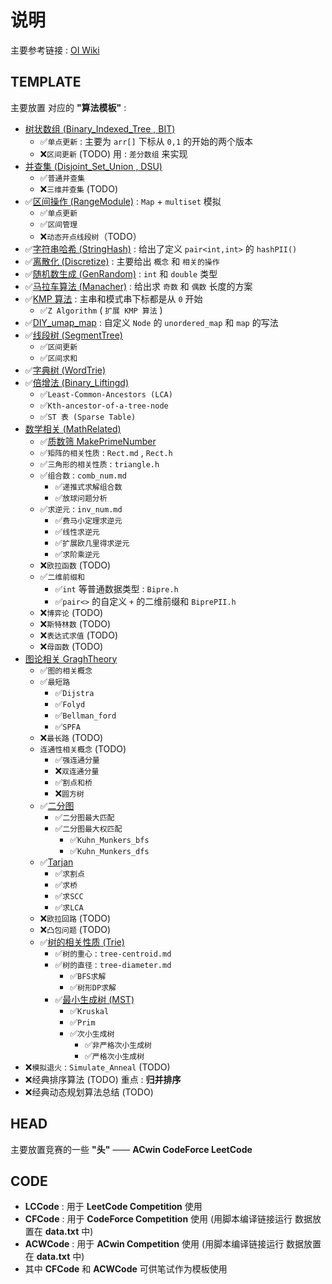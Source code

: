 # 说明

主要参考链接 : [OI Wiki](https://oi-wiki.org/)

## TEMPLATE

主要放置 对应的 **"算法模板"** :

- [树状数组 (Binary_Indexed_Tree , BIT)](./TEMPLATE/Binary_Indexed_Tree)
  - ✅`单点更新` : 主要为 `arr[]` 下标从 `0,1` 的开始的两个版本
  - ❌`区间更新` (TODO) 用 : `差分数组` 来实现
- [并查集 (Disjoint_Set_Union , DSU)](./TEMPLATE/Disjoint_Set_Union)
  - ✅`普通并查集`
  - ❌`三维并查集` (TODO)
- ✅[区间操作 (RangeModule)](./TEMPLATE/RangeModule) : `Map` + `multiset` 模拟
  - ✅`单点更新`
  - ✅`区间管理`
  - ❌`动态开点线段树`（TODO）
- ✅[字符串哈希 (StringHash)](./TEMPLATE/StringHash) : 给出了定义 `pair<int,int>` 的 `hashPII()`
- ✅[离散化 (Discretize)](./TEMPLATE/Discretize/) : 主要给出 `概念` 和 `相关的操作`
- ✅[随机数生成 (GenRandom)](./TEMPLATE/GenRandom) : `int` 和 `double` 类型
- ✅[马拉车算法 (Manacher)](./TEMPLATE/Manacher) : 给出求 `奇数` 和 `偶数` 长度的方案
- ✅[KMP 算法](./TEMPLATE/KMP) : 主串和模式串下标都是从 `0` 开始
  - ✅`Z Algorithm` ( `扩展 KMP 算法` )
- ✅[DIY_umap_map](./TEMPLATE/DIY_umap_map) : 自定义 `Node` 的 `unordered_map` 和 `map` 的写法
- ✅[线段树 (SegmentTree)](./TEMPLATE/SegmentTree)
  - ✅`区间更新`
  - ✅`区间求和`
- ✅[字典树 (WordTrie)](./TEMPLATE/WordTrie)
- ✅[倍增法 (Binary_Liftingd)](./TEMPLATE/Binary_Liftingd)
  - ✅`Least-Common-Ancestors (LCA)`
  - ✅`Kth-ancestor-of-a-tree-node`
  - ✅`ST 表 (Sparse Table)`
- [数学相关 (MathRelated)](./TEMPLATE/MathRelated)
  - ✅[质数筛 MakePrimeNumber](./TEMPLATE/MathRelated/MakePrimeNumber)
  - ✅`矩阵的相关性质` : `Rect.md` , `Rect.h`
  - ✅`三角形的相关性质` : `triangle.h`
  - ✅`组合数` : `comb_num.md`
    - ✅`递推式求解组合数`
    - ✅`放球问题分析`
  - ✅`求逆元` : `inv_num.md`
    - ✅`费马小定理求逆元`
    - ✅`线性求逆元`
    - ✅`扩展欧几里得求逆元`
    - ✅`求阶乘逆元`
  - ❌`欧拉函数` (TODO)
  - ✅`二维前缀和`
    - ✅`int` 等普通数据类型 : `Bipre.h`
    - ✅`pair<>` 的自定义 `+` 的二维前缀和 `BiprePII.h`
  - ❌`博弈论` (TODO)
  - ❌`斯特林数` (TODO)
  - ❌`表达式求值` (TODO)
  - ❌`母函数` (TODO)
- [图论相关 GraghTheory](./TEMPLATE/GraghTheory)
  - ✅`图的相关概念`
  - ✅`最短路`
    - ✅`Dijstra`
    - ✅`Folyd`
    - ✅`Bellman_ford`
    - ✅`SPFA`
  - ❌`最长路` (TODO)
  - `连通性相关概念` (TODO)
    - ✅`强连通分量`
    - ❌`双连通分量`
    - ✅`割点和桥`
    - ❌`圆方树`
  - ✅[二分图](./TEMPLATE/GraghTheory/BipartiteGraph)
    - ✅`二分图最大匹配`
    - ✅`二分图最大权匹配`
      - ✅`Kuhn_Munkers_bfs`
      - ✅`Kuhn_Munkers_dfs`
  - ✅[Tarjan](./TEMPLATE/GraghTheory/Tarjan)
    - ✅`求割点`
    - ✅`求桥`
    - ✅`求SCC`
    - ✅`求LCA`
  - ❌`欧拉回路` (TODO)
  - ❌`凸包问题` (TODO)
  - ✅[树的相关性质 (Trie)](./TEMPLATE/GraghTheory/Trie)
    - ✅`树的重心` : `tree-centroid.md`
    - ✅`树的直径` : `tree-diameter.md`
      - ✅`BFS求解`
      - ✅`树形DP求解`
    - ✅[最小生成树 (MST)](./TEMPLATE/GraghTheory/Trie/MST)
      - ✅`Kruskal`
      - ✅`Prim`
      - ✅`次小生成树`
        - ✅`非严格次小生成树`
        - ✅`严格次小生成树`
- ❌`模拟退火` : `Simulate_Anneal` (TODO)
- ❌经典排序算法 (TODO) 重点 : **归并排序**
- ❌经典动态规划算法总结 (TODO)

## HEAD

主要放置竞赛的一些 **"头"** —— **ACwin CodeForce LeetCode**

## CODE

- **LCCode** : 用于 **LeetCode Competition** 使用
- **CFCode** : 用于 **CodeForce Competition** 使用 (用脚本编译链接运行 数据放置在 **data.txt** 中)
- **ACWCode** : 用于 **ACwin Competition** 使用 (用脚本编译链接运行 数据放置在 **data.txt** 中)
- 其中 **CFCode** 和 **ACWCode** 可供笔试作为模板使用
